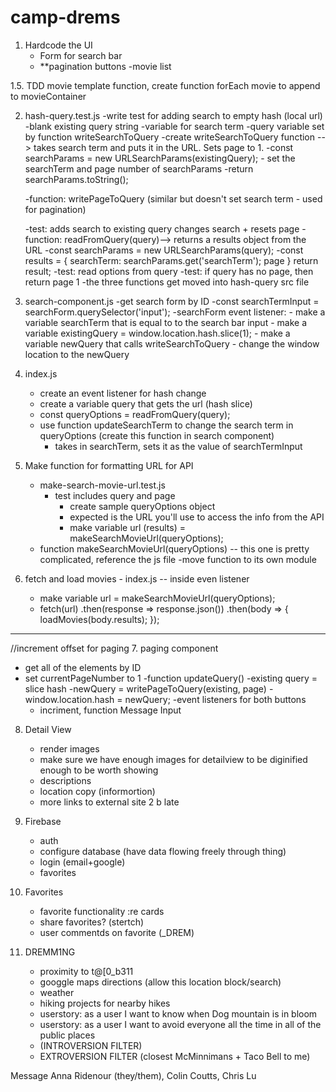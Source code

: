 # camp-drems

1. Hardcode the UI
   - Form for search bar
   - **pagination buttons
   -movie list

1.5. TDD movie template function, create function forEach movie to append to movieContainer


2. hash-query.test.js
   -write test for adding search to empty hash (local url)
       -blank existing query string
       -variable for search term
       -query variable set by function writeSearchToQuery
   -create writeSearchToQuery function --> takes search term and puts it in the URL. Sets page to 1.
       -const searchParams = new URLSearchParams(existingQuery);
       - set the searchTerm and page number of searchParams
       -return searchParams.toString();

   -function: writePageToQuery (similar but doesn't set search term - used for pagination)

   -test: adds search to existing query changes search + resets page
   -function: readFromQuery(query)--> returns a results object from the URL
       -const searchParams = new URLSearchParams(query);
       -const results = {
           searchTerm: searchParams.get('searchTerm');
           page
       }
       return result;
   -test: read options from query
   -test: if query has no page, then return page 1
   -the three functions get moved into hash-query src file

3. search-component.js
   -get search form by ID
   -const searchTermInput = searchForm.querySelector('input');
   -searchForm event listener:
       - make a variable searchTerm that is equal to to the search bar input
       - make a variable existingQuery = window.location.hash.slice(1);
       - make a variable newQuery that calls writeSearchToQuery
       - change the window location to the newQuery
4. index.js
   - create an event listener for hash change
   - create a variable query that gets the url (hash slice)
   - const queryOptions = readFromQuery(query);
   - use function updateSearchTerm to change the search term in queryOptions (create this function in search component)
       - takes in searchTerm, sets it as the value of searchTermInput

5. Make function for formatting URL for API
   - make-search-movie-url.test.js
       - test includes query and page
           - create sample queryOptions object
           - expected is the URL you'll use to access the info from the API
           - make variable url (results) = makeSearchMovieUrl(queryOptions);
   - function makeSearchMovieUrl(queryOptions) -- this one is pretty complicated, reference the js file
   -move function to its own module

6. fetch and load movies - index.js -- inside even listener
   - make variable url = makeSearchMovieUrl(queryOptions);
   - fetch(url)
       .then(response => response.json())
       .then(body => {
           loadMovies(body.results);
       });

------------------------------
//increment offset for paging 
7. paging component
   - get all of the elements by ID
   - set currentPageNumber to 1
   -function updateQuery()
       -existing query = slice hash
       -newQuery = writePageToQuery(existing, page)
       -window.location.hash = newQuery;
   -event listeners for both buttons
       - incriment, function
Message Input

8. Detail View
    - render images
    - make sure we have enough images for detailview to be diginified enough to be worth showing
    - descriptions
    - location copy (informortion)
    - more links to external site 2 b late

9. Firebase
    - auth
    - configure database (have data flowing freely through thing)
    - login (email+google)
    - favorites

10. Favorites
    - favorite functionality :re cards
    - share favorites? (stertch)
    - user commentds on favorite (_DREM)

11. DREMM1NG
    - proximity to t@[0_b311
    - googgle maps directions (allow this location block/search)
    - weather
    - hiking projects for nearby hikes
    - userstory: as a user I want to know when Dog mountain is in bloom
    - userstory: as a user I want to avoid everyone all the time in all of the public places
    - (INTROVERSION FILTER)
    - EXTROVERSION FILTER (closest McMinnimans + Taco Bell to me)

Message Anna Ridenour (they/them), Colin Coutts, Chris Lu